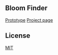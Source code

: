 ## Bloom Finder

[Prototype](https://quirky-golick-3ca271.netlify.com/)
[Project page](https://2019.spaceappschallenge.org/challenges/living-our-world/bloom-or-not-bloom/teams/greenteam-bloomfinder/project)

## License

[MIT](https://choosealicense.com/licenses/mit/)
